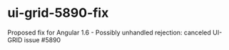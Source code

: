 # ui-grid-5890-fix
Proposed fix for Angular 1.6 - Possibly unhandled rejection: canceled UI-GRID issue #5890
